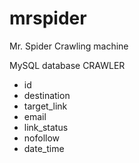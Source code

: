 # mrspider
Mr. Spider Crawling machine

MySQL database CRAWLER 

- id 
- destination
- target_link
- email
- link_status
- nofollow 
- date_time
